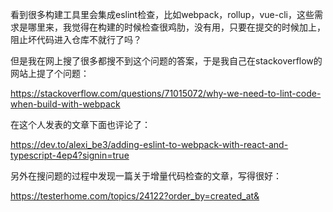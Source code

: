 看到很多构建工具里会集成eslint检查，比如webpack，rollup，vue-cli，这些需求是哪里来，我觉得在构建的时候检查很鸡肋，没有用，只要在提交的时候加上，阻止坏代码进入仓库不就行了吗？

但是我在网上搜了很多都搜不到这个问题的答案，于是我自己在stackoverflow的网站上提了个问题：

https://stackoverflow.com/questions/71015072/why-we-need-to-lint-code-when-build-with-webpack

在这个人发表的文章下面也评论了：

https://dev.to/alexi_be3/adding-eslint-to-webpack-with-react-and-typescript-4ep4?signin=true 

另外在搜问题的过程中发现一篇关于增量代码检查的文章，写得很好：

https://testerhome.com/topics/24122?order_by=created_at&